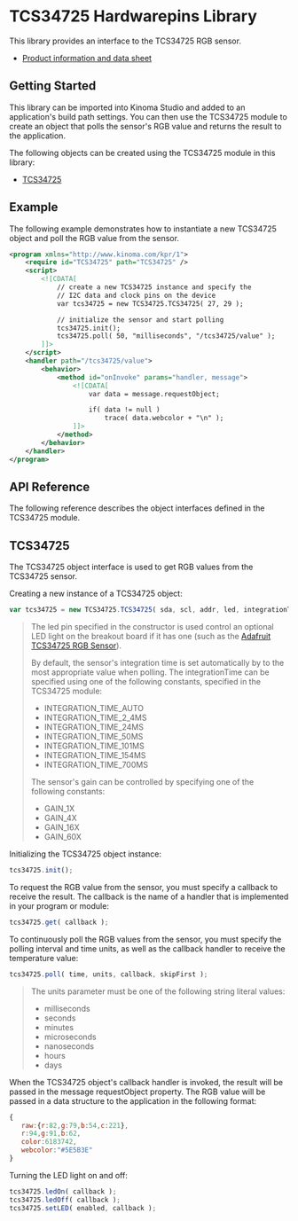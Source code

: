 TCS34725 Hardwarepins Library
=============================

This library provides an interface to the TCS34725 RGB sensor.

* [Product information and data sheet](http://www.ams.com/eng/Products/Light-Sensors/Color-Sensor/TCS34725)

Getting Started
---------------

This library can be imported into Kinoma Studio and added to an application's build path settings. You can then use the TCS34725 module to create an object that polls the sensor's RGB value and returns the result to the application.

The following objects can be created using the TCS34725 module in this library:

* [TCS34725](#tcs34725)

Example
-------

The following example demonstrates how to instantiate a new TCS34725 object and poll the RGB value from the sensor.

```xml
<program xmlns="http://www.kinoma.com/kpr/1">
    <require id="TCS34725" path="TCS34725" />
    <script>
        <![CDATA[
            // create a new TCS34725 instance and specify the 
            // I2C data and clock pins on the device
            var tcs34725 = new TCS34725.TCS34725( 27, 29 );

            // initialize the sensor and start polling
            tcs34725.init();
            tcs34725.poll( 50, "milliseconds", "/tcs34725/value" );
        ]]>
    </script>
    <handler path="/tcs34725/value">
        <behavior>
            <method id="onInvoke" params="handler, message">
                <![CDATA[
                    var data = message.requestObject;

                    if( data != null )
                        trace( data.webcolor + "\n" );
                ]]>
            </method>
        </behavior>
    </handler>
</program>
```

API Reference
-------------

The following reference describes the object interfaces defined in the TCS34725 module.

TCS34725
------

The TCS34725 object interface is used to get RGB values from the TCS34725 sensor.

Creating a new instance of a TCS34725 object:

```javascript
var tcs34725 = new TCS34725.TCS34725( sda, scl, addr, led, integrationTime, gain, config );
```

>The led pin specified in the constructor is used control an optional LED light on the breakout board if it has one (such as the [Adafruit TCS34725 RGB Sensor](http://www.adafruit.com/product/1334)). 
>
>By default, the sensor's integration time is set automatically by to the most appropriate value when polling. The integrationTime can be specified using one of the following constants, specified in the TCS34725 module:
>
>* INTEGRATION_TIME_AUTO
>* INTEGRATION_TIME_2_4MS
>* INTEGRATION_TIME_24MS
>* INTEGRATION_TIME_50MS
>* INTEGRATION_TIME_101MS
>* INTEGRATION_TIME_154MS
>* INTEGRATION_TIME_700MS
>
>The sensor's gain can be controlled by specifying one of the following constants:
>
>* GAIN_1X
>* GAIN_4X
>* GAIN_16X
>* GAIN_60X

Initializing the TCS34725 object instance:

```javascript
tcs34725.init();
```

To request the RGB value from the sensor, you must specify a callback to receive the result. The callback is the name of a handler that is implemented in your program or module:

```javascript
tcs34725.get( callback );
```

To continuously poll the RGB values from the sensor, you must specify the polling interval and time units, as well as the callback handler to receive the temperature value:

```javascript
tcs34725.poll( time, units, callback, skipFirst );
```

>The units parameter must be one of the following string literal values:
>
>* milliseconds
>* seconds
>* minutes
>* microseconds
>* nanoseconds
>* hours
>* days

When the TCS34725 object's callback handler is invoked, the result will be passed in the message requestObject property. The RGB value will be passed in a data structure to the application in the following format:

```javascript
{ 
   raw:{r:82,g:79,b:54,c:221},
   r:94,g:91,b:62,
   color:6183742,
   webcolor:"#5E5B3E"
}
```

Turning the LED light on and off:

```javascript
tcs34725.ledOn( callback );
tcs34725.ledOff( callback );
tcs34725.setLED( enabled, callback );
```
